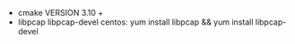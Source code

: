 - cmake VERSION 3.10 +
- libpcap libpcap-devel  centos: yum install libpcap && yum install libpcap-devel
